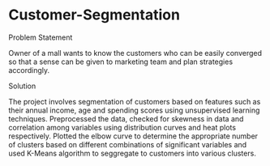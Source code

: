 # Customer-Segmentation
Problem Statement

Owner of a mall wants to know the customers who can be easily converged
so that a sense can be given to marketing team and plan strategies accordingly.

Solution

The project involves segmentation of customers based on features such as their annual income, age and spending scores using unsupervised learning techniques. Preprocessed the data, checked for skewness in data and correlation among variables using distribution curves and heat plots respectively. Plotted the elbow curve to determine the appropriate number of clusters based on different combinations of significant variables and used K-Means algorithm to seggregate to customers into various clusters.
